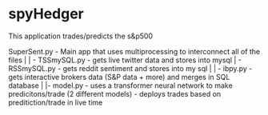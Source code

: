 # spyHedger
This application trades/predicts the s&p500 

SuperSent.py - Main app that uses multiprocessing to interconnect all of the files
  |
  | - TSSmySQL.py - gets live twitter data and stores into mysql
  | - RSSmySQL.py - gets reddit sentiment and stores into my sql
        |
        | - ibpy.py - gets interactive brokers data (S&P data + more) and merges in SQL database
              |
              |- model.py - uses a transformer neural network to make predicitons/trade (2 different models)
                          - deploys trades based on preditiction/trade in live time





